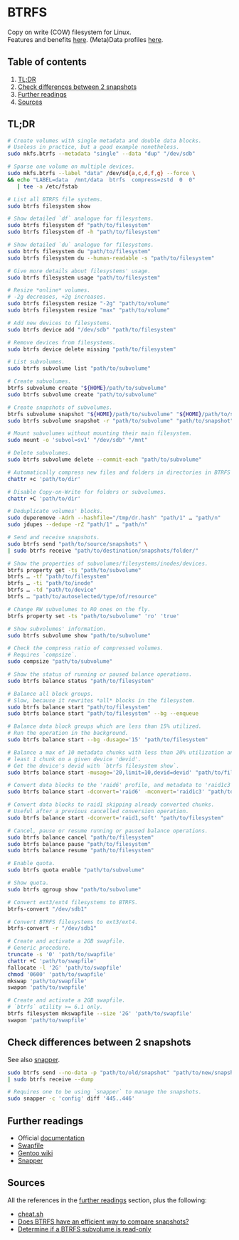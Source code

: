 # BTRFS

Copy on write (COW) filesystem for Linux.<br/>
Features and benefits [here][introduction]. (Meta)Data profiles [here][mkfs.btrfs].

## Table of contents <!-- omit in toc -->

1. [TL;DR](#tldr)
1. [Check differences between 2 snapshots](#check-differences-between-2-snapshots)
1. [Further readings](#further-readings)
1. [Sources](#sources)

## TL;DR

```sh
# Create volumes with single metadata and double data blocks.
# Useless in practice, but a good example nonetheless.
sudo mkfs.btrfs --metadata "single" --data "dup" "/dev/sdb"

# Sparse one volume on multiple devices.
sudo mkfs.btrfs --label "data" /dev/sd{a,c,d,f,g} --force \
&& echo "LABEL=data  /mnt/data  btrfs  compress=zstd  0  0"
   | tee -a /etc/fstab
```

```sh
# List all BTRFS file systems.
sudo btrfs filesystem show

# Show detailed `df` analogue for filesystems.
sudo btrfs filesystem df "path/to/filesystem"
sudo btrfs filesystem df -h "path/to/filesystem"

# Show detailed `du` analogue for filesystems.
sudo btrfs filesystem du "path/to/filesystem"
sudo btrfs filesystem du --human-readable -s "path/to/filesystem"

# Give more details about filesystems' usage.
sudo btrfs filesystem usage "path/to/filesystem"

# Resize *online* volumes.
# -2g decreases, +2g increases.
sudo btrfs filesystem resize "-2g" "path/to/volume"
sudo btrfs filesystem resize "max" "path/to/volume"

# Add new devices to filesystems.
sudo btrfs device add "/dev/sdb" "path/to/filesystem"

# Remove devices from filesystems.
sudo btrfs device delete missing "path/to/filesystem"

# List subvolumes.
sudo btrfs subvolume list "path/to/subvolume"

# Create subvolumes.
btrfs subvolume create "${HOME}/path/to/subvolume"
sudo btrfs subvolume create "path/to/subvolume"

# Create snapshots of subvolumes.
btrfs subvolume snapshot "${HOME}/path/to/subvolume" "${HOME}/path/to/snapshot"
sudo btrfs subvolume snapshot -r "path/to/subvolume" "path/to/snapshot"

# Mount subvolumes without mounting their main filesystem.
sudo mount -o 'subvol=sv1' "/dev/sdb" "/mnt"

# Delete subvolumes.
sudo btrfs subvolume delete --commit-each "path/to/subvolume"

# Automatically compress new files and folders in directories in BTRFS mounts.
chattr +c 'path/to/dir'

# Disable Copy-on-Write for folders or subvolumes.
chattr +C 'path/to/dir'

# Deduplicate volumes' blocks.
sudo duperemove -Adrh --hashfile="/tmp/dr.hash" "path/1" … "path/n"
sudo jdupes --dedupe -rZ "path/1" … "path/n"

# Send and receive snapshots.
sudo btrfs send "path/to/source/snapshots" \
| sudo btrfs receive "path/to/destination/snapshots/folder/"

# Show the properties of subvolumes/filesystems/inodes/devices.
btrfs property get -ts "path/to/subvolume"
btrfs … -tf "path/to/filesystem"
btrfs … -ti "path/to/inode"
btrfs … -td "path/to/device"
btrfs … "path/to/autoselected/type/of/resource"

# Change RW subvolumes to RO ones on the fly.
btrfs property set -ts "path/to/subvolume" 'ro' 'true'

# Show subvolumes' information.
sudo btrfs subvolume show "path/to/subvolume"

# Check the compress ratio of compressed volumes.
# Requires `compsize`.
sudo compsize "path/to/subvolume"

# Show the status of running or paused balance operations.
sudo btrfs balance status "path/to/filesystem"

# Balance all block groups.
# Slow, because it rewrites *all* blocks in the filesystem.
sudo btrfs balance start "path/to/filesystem"
sudo btrfs balance start "path/to/filesystem" --bg --enqueue

# Balance data block groups which are less than 15% utilized.
# Run the operation in the background.
sudo btrfs balance start --bg -dusage='15' "path/to/filesystem"

# Balance a max of 10 metadata chunks with less than 20% utilization and at
# least 1 chunk on a given device 'devid'.
# Get the device's devid with `btrfs filesystem show`.
sudo btrfs balance start -musage='20,limit=10,devid=devid' "path/to/filesystem"

# Convert data blocks to the 'raid6' profile, and metadata to 'raid1c3'.
sudo btrfs balance start -dconvert='raid6' -mconvert='raid1c3' "path/to/filesystem"

# Convert data blocks to raid1 skipping already converted chunks.
# Useful after a previous cancelled conversion operation.
sudo btrfs balance start -dconvert='raid1,soft' "path/to/filesystem"

# Cancel, pause or resume running or paused balance operations.
sudo btrfs balance cancel "path/to/filesystem"
sudo btrfs balance pause "path/to/filesystem"
sudo btrfs balance resume "path/to/filesystem"

# Enable quota.
sudo btrfs quota enable "path/to/subvolume"

# Show quota.
sudo btrfs qgroup show "path/to/subvolume"

# Convert ext3/ext4 filesystems to BTRFS.
btrfs-convert "/dev/sdb1"

# Convert BTRFS filesystems to ext3/ext4.
btrfs-convert -r "/dev/sdb1"

# Create and activate a 2GB swapfile.
# Generic procedure.
truncate -s '0' 'path/to/swapfile'
chattr +C 'path/to/swapfile'
fallocate -l '2G' 'path/to/swapfile'
chmod '0600' 'path/to/swapfile'
mkswap 'path/to/swapfile'
swapon 'path/to/swapfile'

# Create and activate a 2GB swapfile.
# `btrfs` utility >= 6.1 only.
btrfs filesystem mkswapfile --size '2G' 'path/to/swapfile'
swapon 'path/to/swapfile'
```

## Check differences between 2 snapshots

See also [snapper].

```sh
sudo btrfs send --no-data -p "path/to/old/snapshot" "path/to/new/snapshot" \
| sudo btrfs receive --dump

# Requires one to be using `snapper` to manage the snapshots.
sudo snapper -c 'config' diff '445..446'
```

## Further readings

- Official [documentation]
- [Swapfile]
- [Gentoo wiki]
- [Snapper]

## Sources

All the references in the [further readings] section, plus the following:

- [cheat.sh]
- [Does BTRFS have an efficient way to compare snapshots?]
- [Determine if a BTRFS subvolume is read-only]

<!--
  References
  -->

<!-- Upstream -->
[documentation]: https://btrfs.readthedocs.io/en/latest/
[introduction]: https://btrfs.readthedocs.io/en/latest/Introduction.html
[mkfs.btrfs]: https://btrfs.readthedocs.io/en/latest/mkfs.btrfs.html
[swapfile]: https://btrfs.readthedocs.io/en/latest/Swapfile.html

<!-- In-article sections -->
[further readings]: #further-readings

<!-- Knowledge base -->
[snapper]: snapper.md

<!-- Others -->
[cheat.sh]: https://cheat.sh/btrfs
[determine if a btrfs subvolume is read-only]: https://unix.stackexchange.com/questions/375645/determine-if-btrfs-subvolume-is-read-only#375646
[does btrfs have an efficient way to compare snapshots?]: https://serverfault.com/questions/399894/does-btrfs-have-an-efficient-way-to-compare-snapshots#419444
[gentoo wiki]: https://wiki.gentoo.org/wiki/Btrfs
